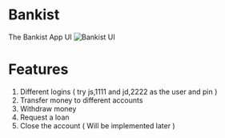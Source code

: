 # Bankist
The Bankist App UI
<img src = "BankistUI.png" alt = "Bankist UI">

# Features 
1. Different logins ( try js,1111 and jd,2222 as the user and pin )
2. Transfer money to different accounts
3. Withdraw money
4. Request a loan
5. Close the account ( Will be implemented later )

